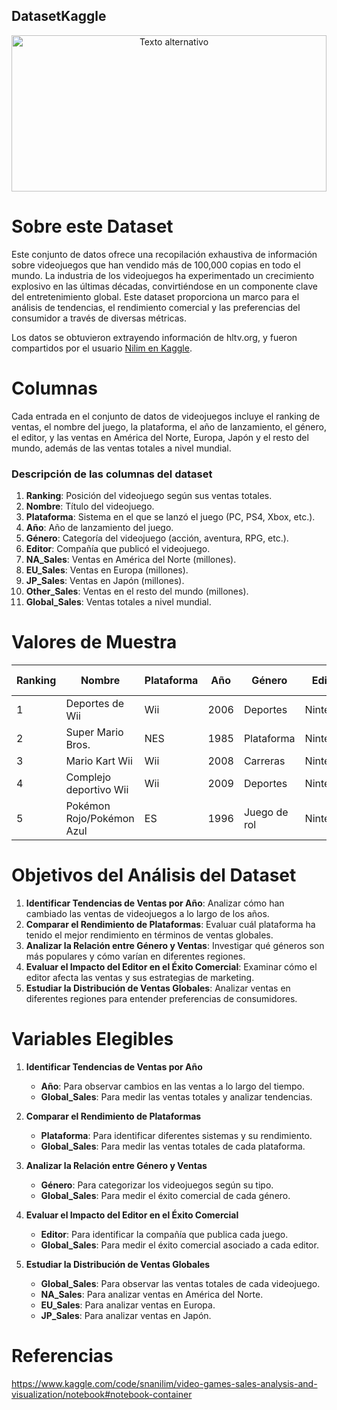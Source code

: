 ## DatasetKaggle

<div align="center">
  <img src="https://media.es.wired.com/photos/66c4d1d1f37d94352f34926f/16:9/w_1920,c_limit/GettyImages-2112446687.jpg" alt="Texto alternativo" width="100%" height=250/>
</div>

# Sobre este Dataset

Este conjunto de datos ofrece una recopilación exhaustiva de información sobre videojuegos que han vendido más de 100,000 copias en todo el mundo. La industria de los videojuegos ha experimentado un crecimiento explosivo en las últimas décadas, convirtiéndose en un componente clave del entretenimiento global. Este dataset proporciona un marco para el análisis de tendencias, el rendimiento comercial y las preferencias del consumidor a través de diversas métricas.

Los datos se obtuvieron extrayendo información de hltv.org, y fueron compartidos por el usuario [Nilim en Kaggle](https://www.kaggle.com/code/snanilim/video-games-sales-analysis-and-visualization/notebook).

# Columnas

Cada entrada en el conjunto de datos de videojuegos incluye el ranking de ventas, el nombre del juego, la plataforma, el año de lanzamiento, el género, el editor, y las ventas en América del Norte, Europa, Japón y el resto del mundo, además de las ventas totales a nivel mundial.

### Descripción de las columnas del dataset

1. **Ranking**: Posición del videojuego según sus ventas totales.
2. **Nombre**: Título del videojuego.
3. **Plataforma**: Sistema en el que se lanzó el juego (PC, PS4, Xbox, etc.).
4. **Año**: Año de lanzamiento del juego.
5. **Género**: Categoría del videojuego (acción, aventura, RPG, etc.).
6. **Editor**: Compañía que publicó el videojuego.
7. **NA_Sales**: Ventas en América del Norte (millones).
8. **EU_Sales**: Ventas en Europa (millones).
9. **JP_Sales**: Ventas en Japón (millones).
10. **Other_Sales**: Ventas en el resto del mundo (millones).
11. **Global_Sales**: Ventas totales a nivel mundial.

# Valores de Muestra

<table>
    <thead>
        <tr>
            <th>Ranking</th>
            <th>Nombre</th>
            <th>Plataforma</th>
            <th>Año</th>
            <th>Género</th>
            <th>Editor</th>
            <th>NA_Sales (millones)</th>
            <th>EU_Sales (millones)</th>
            <th>JP_Sales (millones)</th>
            <th>Other_Sales (millones)</th>
        </tr>
    </thead>
    <tbody>
        <tr>
            <td>1</td>
            <td>Deportes de Wii</td>
            <td>Wii</td>
            <td>2006</td>
            <td>Deportes</td>
            <td>Nintendo</td>
            <td>41.49</td>
            <td>29.02</td>
            <td>3.77</td>
            <td>8.46</td>
        </tr>
        <tr>
            <td>2</td>
            <td>Super Mario Bros.</td>
            <td>NES</td>
            <td>1985</td>
            <td>Plataforma</td>
            <td>Nintendo</td>
            <td>29.08</td>
            <td>3.58</td>
            <td>6.81</td>
            <td>0.77</td>
        </tr>
        <tr>
            <td>3</td>
            <td>Mario Kart Wii</td>
            <td>Wii</td>
            <td>2008</td>
            <td>Carreras</td>
            <td>Nintendo</td>
            <td>15.85</td>
            <td>12.88</td>
            <td>3.79</td>
            <td>3.31</td>
        </tr>
        <tr>
            <td>4</td>
            <td>Complejo deportivo Wii</td>
            <td>Wii</td>
            <td>2009</td>
            <td>Deportes</td>
            <td>Nintendo</td>
            <td>15.75</td>
            <td>11.01</td>
            <td>3.28</td>
            <td>2.96</td>
        </tr>
        <tr>
            <td>5</td>
            <td>Pokémon Rojo/Pokémon Azul</td>
            <td>ES</td>
            <td>1996</td>
            <td>Juego de rol</td>
            <td>Nintendo</td>
            <td>11.27</td>
            <td>8.89</td>
            <td>10.22</td>
            <td>1.00</td>
        </tr>
    </tbody>
</table>


# Objetivos del Análisis del Dataset

1. **Identificar Tendencias de Ventas por Año**: Analizar cómo han cambiado las ventas de videojuegos a lo largo de los años.
2. **Comparar el Rendimiento de Plataformas**: Evaluar cuál plataforma ha tenido el mejor rendimiento en términos de ventas globales.
3. **Analizar la Relación entre Género y Ventas**: Investigar qué géneros son más populares y cómo varían en diferentes regiones.
4. **Evaluar el Impacto del Editor en el Éxito Comercial**: Examinar cómo el editor afecta las ventas y sus estrategias de marketing.
5. **Estudiar la Distribución de Ventas Globales**: Analizar ventas en diferentes regiones para entender preferencias de consumidores.

# Variables Elegibles

1. **Identificar Tendencias de Ventas por Año**
   - **Año**: Para observar cambios en las ventas a lo largo del tiempo.
   - **Global_Sales**: Para medir las ventas totales y analizar tendencias.

2. **Comparar el Rendimiento de Plataformas**
   - **Plataforma**: Para identificar diferentes sistemas y su rendimiento.
   - **Global_Sales**: Para medir las ventas totales de cada plataforma.


3. **Analizar la Relación entre Género y Ventas**
   - **Género**: Para categorizar los videojuegos según su tipo.
   - **Global_Sales**: Para medir el éxito comercial de cada género.


4. **Evaluar el Impacto del Editor en el Éxito Comercial**
   - **Editor**: Para identificar la compañía que publica cada juego.
   - **Global_Sales**: Para medir el éxito comercial asociado a cada editor.


5. **Estudiar la Distribución de Ventas Globales**
   - **Global_Sales**: Para observar las ventas totales de cada videojuego.
   - **NA_Sales**: Para analizar ventas en América del Norte.
   - **EU_Sales**: Para analizar ventas en Europa.
   - **JP_Sales**: Para analizar ventas en Japón.

# Referencias

https://www.kaggle.com/code/snanilim/video-games-sales-analysis-and-visualization/notebook#notebook-container
